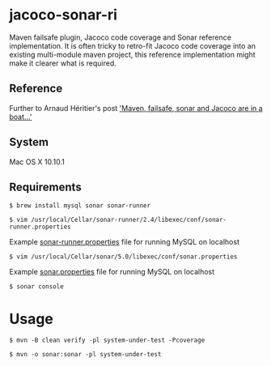 # jacoco-sonar-ri
Maven failsafe plugin, Jacoco code coverage and Sonar reference implementation.
It is often tricky to retro-fit Jacoco code coverage into an existing multi-module maven project, 
this reference implementation might make it clearer what is required. 

## Reference 
Further to Arnaud Héritier's post ['Maven, failsafe, sonar and Jacoco are in a boat...'](http://www.aheritier.net/maven-failsafe-sonar-and-jacoco-are-in-a-boat/)

## System
Mac OS X 10.10.1

## Requirements

```$ brew install mysql sonar sonar-runner```

```$ vim /usr/local/Cellar/sonar-runner/2.4/libexec/conf/sonar-runner.properties```

Example [sonar-runner.properties](https://gist.github.com/aeells/96ede82d2b429a7a5d05#file-sonar-runner-properties) file for running MySQL on localhost 

```$ vim /usr/local/Cellar/sonar/5.0/libexec/conf/sonar.properties```

Example [sonar.properties](https://gist.github.com/aeells/6e0c3d3dab551cd20e1a#file-sonar-properties) file for running MySQL on localhost 

```$ sonar console```

# Usage

```$ mvn -B clean verify -pl system-under-test -Pcoverage```

```$ mvn -o sonar:sonar -pl system-under-test```

